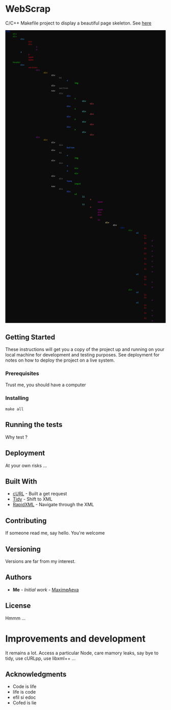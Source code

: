 # WebScrap

C/C++ Makefile project to display a beautiful page skeleton. See [here](https://github.com/MaximeAeva/WebScrap/blob/master/res/Result.png)

![Hey!](https://github.com/MaximeAeva/WebScrap/blob/master/res/Hello.png)

## Getting Started

These instructions will get you a copy of the project up and running on your local machine for development and testing purposes. See deployment for notes on how to deploy the project on a live system.

### Prerequisites

Trust me, you should have a computer
 

### Installing

```console
make all
```

## Running the tests

Why test ?

## Deployment

At your own risks ... 

## Built With

* [cURL](https://curl.haxx.se/) - Built a get request
* [Tidy](http://www.html-tidy.org/) - Shift to XML
* [RapidXML](http://rapidxml.sourceforge.net/index.htm) - Navigate through the XML

## Contributing

If someone read me, say hello. You're welcome

## Versioning

Versions are far from my interest. 

## Authors

* **Me** - *Initial work* - [MaximeAeva](https://github.com/MaximeAeva)

## License

Hmmm ... 

# Improvements and development

It remains a lot. Access a particular Node, care mamory leaks, say bye to tidy, use cURLpp, use libxml++ ... 

## Acknowledgments

* Code is life
* life is code
* efil si edoc
* Cofed is lie 
